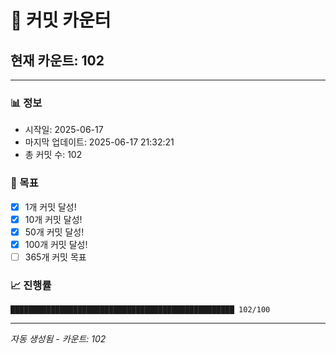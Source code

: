 # 🔢 커밋 카운터

## 현재 카운트: 102

---

### 📊 정보
- 시작일: 2025-06-17
- 마지막 업데이트: 2025-06-17 21:32:21
- 총 커밋 수: 102

### 🎯 목표
- [x] 1개 커밋 달성!
- [x] 10개 커밋 달성!
- [x] 50개 커밋 달성!
- [x] 100개 커밋 달성!
- [ ] 365개 커밋 목표

### 📈 진행률
```
██████████████████████████████████████████████████ 102/100
```

---
*자동 생성됨 - 카운트: 102*
